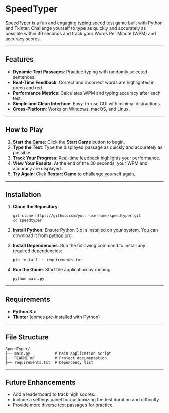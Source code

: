 
# SpeedTyper

SpeedTyper is a fun and engaging typing speed test game built with Python and Tkinter. Challenge yourself to type as quickly and accurately as possible within 30 seconds and track your Words Per Minute (WPM) and accuracy scores.

---

## Features
- **Dynamic Text Passages**: Practice typing with randomly selected sentences.
- **Real-Time Feedback**: Correct and incorrect words are highlighted in green and red.
- **Performance Metrics**: Calculates WPM and typing accuracy after each test.
- **Simple and Clean Interface**: Easy-to-use GUI with minimal distractions.
- **Cross-Platform**: Works on Windows, macOS, and Linux.

---

## How to Play
1. **Start the Game**: Click the **Start Game** button to begin.
2. **Type the Text**: Type the displayed passage as quickly and accurately as possible.
3. **Track Your Progress**: Real-time feedback highlights your performance.
4. **View Your Results**: At the end of the 30 seconds, your WPM and accuracy are displayed.
5. **Try Again**: Click **Restart Game** to challenge yourself again.

---

## Installation
1. **Clone the Repository**:
   ```bash
   git clone https://github.com/your-username/speedtyper.git
   cd speedtyper
   ```

2. **Install Python**:
   Ensure Python 3.x is installed on your system. You can download it from [python.org](https://www.python.org/).

3. **Install Dependencies**:
   Run the following command to install any required dependencies:
   ```bash
   pip install -r requirements.txt
   ```

4. **Run the Game**:
   Start the application by running:
   ```bash
   python main.py
   ```

---

## Requirements
- **Python 3.x**
- **Tkinter** (comes pre-installed with Python)

---

## File Structure
```
SpeedTyper/
├── main.py           # Main application script
├── README.md         # Project documentation
├── requirements.txt  # Dependency list
```

---

## Future Enhancements
- Add a leaderboard to track high scores.
- Include a settings panel for customizing the test duration and difficulty.
- Provide more diverse text passages for practice.
